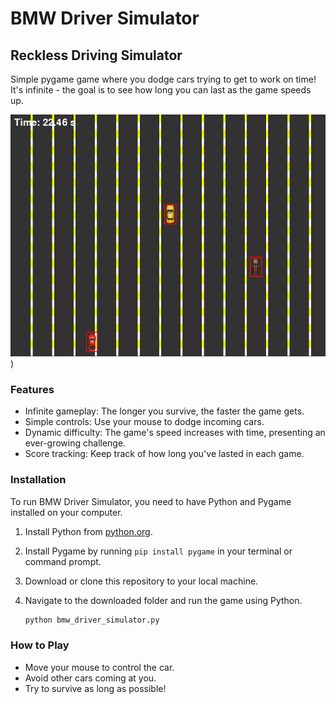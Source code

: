 # BMW Driver Simulator

## Reckless Driving Simulator

Simple pygame game where you dodge cars trying to get to work on time! It's infinite - the goal is to see how long you can last as the game speeds up.

![Gameplay Screenshot](https://github.com/canweffplease/bmw_driver_simulator/blob/main/bmw_driver_simulator/game_screenshot.png?raw=true))

### Features

- Infinite gameplay: The longer you survive, the faster the game gets.
- Simple controls: Use your mouse to dodge incoming cars.
- Dynamic difficulty: The game's speed increases with time, presenting an ever-growing challenge.
- Score tracking: Keep track of how long you've lasted in each game.

### Installation

To run BMW Driver Simulator, you need to have Python and Pygame installed on your computer.

1. Install Python from [python.org](https://www.python.org/downloads/).
2. Install Pygame by running `pip install pygame` in your terminal or command prompt.
3. Download or clone this repository to your local machine.
4. Navigate to the downloaded folder and run the game using Python.

   ```bash
   python bmw_driver_simulator.py
   ```
### How to Play
- Move your mouse to control the car.
- Avoid other cars coming at you.
- Try to survive as long as possible!
